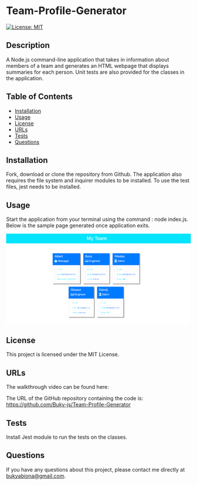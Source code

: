 # Team-Profile-Generator

[![License: MIT](https://img.shields.io/badge/License-MIT-yellow.svg)](https://opensource.org/licenses/MIT)

## Description
A Node.js command-line application that takes in information about members of a team and generates an HTML webpage that displays summaries for each person. Unit tests are also provided for the classes in the application.

## Table of Contents

* [Installation](#installation)
* [Usage](#usage)
* [License](#license)
* [URLs](#urls)
* [Tests](#tests)
* [Questions](#questions)

## Installation

Fork, download or clone the repository from Github. The application also requires the file system and inquirer modules to be installed. To use the test files, jest needs to be installed.

## Usage

Start the application from your terminal using the command : node index.js. Below is the sample page generated once application exits.

![alt](./dist/teamPage.png)

## License

This project is licensed under the MIT License.

## URLs

The walkthrough video can be found here: 

The URL of the GitHub repository containing the code is: https://github.com/Buky-js/Team-Profile-Generator

## Tests

Install Jest module to run the tests on the classes.

## Questions
If you have any questions about this project, please contact me directly at bukyabiona@gmail.com.

